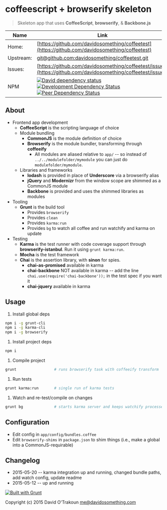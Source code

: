 # coffeescript + browserify skeleton

> Skeleton app that uses __CoffeeScript__, __browserify__, & __Backbone.js__<br>

| Name           | Link |
| -------------- | -------------- |
| Home:          | [https://github.com/davidosomething/coffeetest](https://github.com/davidosomething/coffeetest)
| Upstream:      | [git@github.com:davidosomething/coffeetest.git](git@github.com:coffeetest/coffeetest.git)
| Issues:        | [https://github.com/davidosomething/coffeetest/issues](https://github.com/davidosomething/coffeetest/issues)
| NPM            | [![David dependency status][davidBadge]][davidLink] [![Development Dependency Status][davidDevBadge]][davidDevLink] [![Peer Dependency Status][davidPeerBadge]][davidPeerLink]

## About

- Frontend app development
  - __CoffeeScript__ is the scripting language of choice
  - Module bundling
    - __CommonJS__ is the module definition of choice
    - __Browserify__ is the module bundler, transforming through __coffeeify__
      - All modules are aliased relative to `app/` -- so instead of
        `../../modulefolder/mymodule` you can just do `modulefolder/mymodule`.
  - Libraries and frameworks
    - __lodash__ is provided in place of __Underscore__ via a browserify alias
    - __jQuery__ and __Modernizr__ from the window scope are shimmed as a CommonJS
      module
    - __Backbone__ is provided and uses the shimmed libraries as modules
- Tooling
  - __Grunt__ is the build tool
    - Provides `browserify`
    - Provides `clean`
    - Provides `karma:run`
    - Provides `bg` to watch all coffee and run watchify and karma on update
- Testing
  - __Karma__ is the test runner with code coverage support through
    __browserify-istanbul__. Run it using `grunt karma:run`.
  - __Mocha__ is the test framework
  - __Chai__ is the assertion library, with __sinon__ for spies.
    - __chai-as-promised__ available in karma
    - __chai-backbone__ NOT available in karma -- add the line
      `chai.use(require('chai-backbone'));` in the test spec if you want it
    - __chai-jquery__ available in karma

## Usage

1. Install global deps

 ```bash
npm i -g grunt-cli
npm i -g karma-cli
npm i -g browserify
```

1. Install project deps

 ```bash
npm i
```

1. Compile project

 ```bash
grunt                 # runs browserify task with coffeeify transform
```

1. Run tests

 ```bash
grunt karma:run       # single run of karma tests
```

1. Watch and re-test/compile on changes

 ```bash
grunt bg              # starts karma server and keeps watchify processes alive
```

## Configuration

- Edit config in `app/config/bundles.coffee`
- Edit `browserify-shims` in `package.json` to shim things (i.e., make a
  global into a CommonJS-requirable)

## Changelog

- 2015-05-20 -- karma integration up and running, changed bundle paths, add
                watch config, update readme
- 2015-05-12 -- up and running


[![Built with Grunt](https://cdn.gruntjs.com/builtwith.png)](http://gruntjs.com/)


Copyright (c) 2015 David O'Trakoun <me@davidosomething.com>


[davidBadge]:       https://david-dm.org/davidosomething/coffeetest.png?theme=shields.io
[davidLink]:        https://david-dm.org/davidosomething/coffeetest#info=dependencies
[davidDevBadge]:    https://david-dm.org/davidosomething/coffeetest/dev-status.png?theme=shields.io
[davidDevLink]:     https://david-dm.org/davidosomething/coffeetest#info=devDependencies
[davidPeerBadge]:   https://david-dm.org/davidosomething/coffeetest/peer-status.png?theme=shields.io
[davidPeerLink]:    https://david-dm.org/davidosomething/coffeetest#info=peerDependencies

